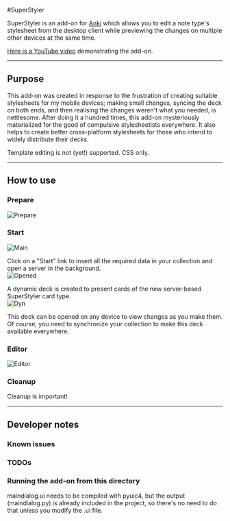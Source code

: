 #SuperStyler

SuperStyler is an add-on for [Anki](http://ankisrs.net/) which allows you to edit a note type's stylesheet from the desktop client while previewing the changes on multiple other devices at the same time.

[Here is a YouTube video](http://www.youtube.com/watch?v=9-nN6KMO3Cw) demonstrating the add-on.

---
## Purpose
This add-on was created in response to the frustration of creating suitable stylesheets for my mobile devices; making small changes, syncing the deck on both ends, and then realising the changes weren't what you needed, is nettlesome. After doing it a hundred times, this add-on mysteriously materialized for the good of compulsive stylesheetists everywhere. It also helps to create better cross-platform stylesheets for those who intend to widely distribute their decks.

Template editing is not (yet!) supported. CSS only.

---

## How to use
### Prepare
![Prepare](https://raw.github.com/ntsp/SuperStyler/master/docs/image/prepare.png "Prepare collection")  

### Start
![Main](https://raw.github.com/ntsp/SuperStyler/master/docs/image/mainscreen.png "Main screen")  

Click on a "Start" link to insert all the required data in your collection and open a server in the background.  
![Opened](https://raw.github.com/ntsp/SuperStyler/master/docs/image/open.png "SuperStyler server open")  

A dynamic deck is created to present cards of the new server-based SuperStyler card type.  
![Dyn](https://raw.github.com/ntsp/SuperStyler/master/docs/image/dyndeck.png "SuperStyler dynamic deck")  

This deck can be opened on any device to view changes as you make them. Of course, you need to synchronize your collection to make this deck available everywhere.

### Editor
![Editor](https://raw.github.com/ntsp/SuperStyler/master/docs/image/editor.png "SuperStyler editor")  

### Cleanup
Cleanup is important!

---

## Developer notes

### Known issues
### TODOs
### Running the add-on from this directory

maindialog.ui needs to be compiled with pyuic4, but the output (maindialog.py) is already included in the project, so there's no need to do that unless you modify the .ui file.
